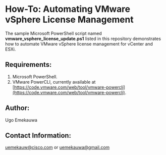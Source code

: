 # How-To: Automating VMware vSphere License Management

The sample Microsoft PowerShell script named **vmware_vsphere_license_update.ps1** listed in this repository demonstrates how to automate VMware vSphere license management for vCenter and ESXi.

## Requirements:
  1. Microsoft PowerShell.
  2. VMware PowerCLI, currently available at [https://code.vmware.com/web/tool/vmware-powercli](https://code.vmware.com/web/tool/vmware-powercli).

## Author:
Ugo Emekauwa

## Contact Information:
uemekauw@cisco.com or uemekauwa@gmail.com
